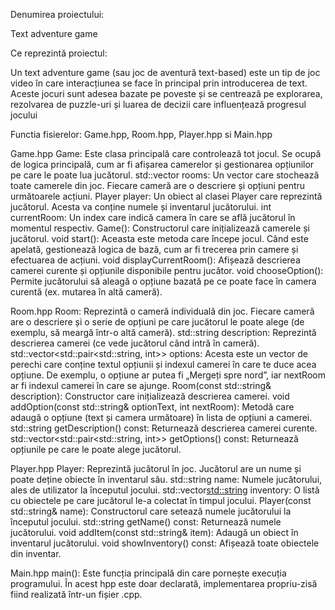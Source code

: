 Denumirea proiectului:

Text adventure game

Ce reprezintă proiectul:

Un text adventure game (sau joc de aventură text-based) este un tip de joc video 
în care interacțiunea se face în principal prin introducerea de text. Aceste jocuri sunt adesea bazate pe poveste 
și se centrează pe explorarea, rezolvarea de puzzle-uri și luarea de decizii care influențează progresul jocului


Functia fisierelor: Game.hpp, Room.hpp, Player.hpp si Main.hpp 

Game.hpp
Game: Este clasa principală care controlează tot jocul. Se ocupă de logica principală, cum ar fi afișarea camerelor și gestionarea opțiunilor pe care le poate lua jucătorul.
std::vector<Room> rooms: Un vector care stochează toate camerele din joc. Fiecare cameră are o descriere și opțiuni pentru următoarele acțiuni.
Player player: Un obiect al clasei Player care reprezintă jucătorul. Acesta va conține numele și inventarul jucătorului.
int currentRoom: Un index care indică camera în care se află jucătorul în momentul respectiv.
Game(): Constructorul care inițializează camerele și jucătorul.
void start(): Aceasta este metoda care începe jocul. Când este apelată, gestionează logica de bază, cum ar fi trecerea prin camere și efectuarea de acțiuni.
void displayCurrentRoom(): Afișează descrierea camerei curente și opțiunile disponibile pentru jucător.
void chooseOption(): Permite jucătorului să aleagă o opțiune bazată pe ce poate face în camera curentă (ex. mutarea în altă cameră).

Room.hpp
Room: Reprezintă o cameră individuală din joc. Fiecare cameră are o descriere și o serie de opțiuni pe care jucătorul le poate alege (de exemplu, să meargă într-o altă cameră).
std::string description: Reprezintă descrierea camerei (ce vede jucătorul când intră în cameră).
std::vector<std::pair<std::string, int>> options: Acesta este un vector de perechi care conține textul opțiunii și indexul camerei în care te duce acea opțiune. De exemplu, o opțiune ar putea fi „Mergeți spre nord”, iar nextRoom ar fi indexul camerei în care se ajunge.
Room(const std::string& description): Constructor care inițializează descrierea camerei.
void addOption(const std::string& optionText, int nextRoom): Metodă care adaugă o opțiune (text și camera următoare) în lista de opțiuni a camerei.
std::string getDescription() const: Returnează descrierea camerei curente.
std::vector<std::pair<std::string, int>> getOptions() const: Returnează opțiunile pe care le poate alege jucătorul.

Player.hpp
Player: Reprezintă jucătorul în joc. Jucătorul are un nume și poate deține obiecte în inventarul său.
std::string name: Numele jucătorului, ales de utilizator la începutul jocului.
std::vector<std::string> inventory: O listă cu obiectele pe care jucătorul le-a colectat în timpul jocului.
Player(const std::string& name): Constructorul care setează numele jucătorului la începutul jocului.
std::string getName() const: Returnează numele jucătorului.
void addItem(const std::string& item): Adaugă un obiect în inventarul jucătorului.
void showInventory() const: Afișează toate obiectele din inventar.

Main.hpp
main(): Este funcția principală din care pornește execuția programului. În acest hpp este doar declarată, implementarea propriu-zisă fiind realizată într-un fișier .cpp.

